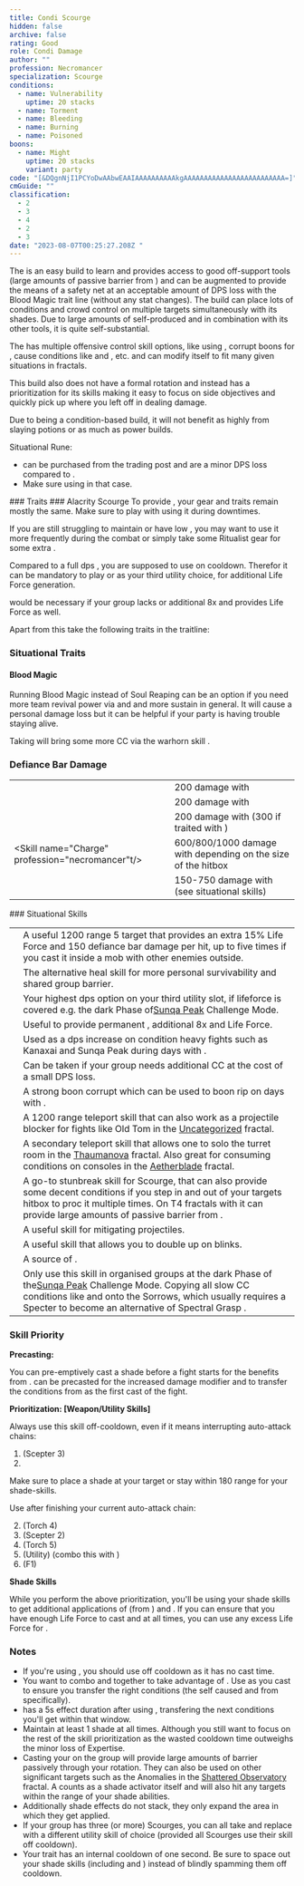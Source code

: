 ```yaml
---
title: Condi Scourge
hidden: false
archive: false
rating: Good
role: Condi Damage
author: ""
profession: Necromancer
specialization: Scourge
conditions:
  - name: Vulnerability
    uptime: 20 stacks
  - name: Torment
  - name: Bleeding
  - name: Burning
  - name: Poisoned
boons:
  - name: Might
    uptime: 20 stacks
    variant: party
code: "[&DQgnNjI1PCYoDwAAbwEAAIAAAAAAAAAAkgAAAAAAAAAAAAAAAAAAAAAAAAA=]"
cmGuide: ""
classification:
  - 2
  - 3
  - 4
  - 2
  - 3
date: "2023-08-07T00:25:27.208Z "
---
```

  
The <Specialization name="Scourge" text="Condi Scourge"/> is an easy build to learn and provides access to good off-support tools (large amounts of passive barrier from <Trait id="2059"/>) and can be augmented to provide the means of a safety net at an acceptable amount of DPS loss with the Blood Magic trait line (without any stat changes). The build can place lots of conditions and crowd control on multiple targets simultaneously with its shades. Due to large amounts of self-produced <Condition name="Vulnerability"/> and <Boon name="Might"/> in combination with its other tools, it is quite self-substantial.

The <Specialization name="Scourge" text="Condi Scourge" /> has multiple offensive control
skill options, like using <Control name="Pull" />, corrupt boons for <Instability name="No Pain, No Gain" />
, cause conditions like <Condition name="Blinded" /> and <Condition name="Immobile" />
, etc. <Specialization name="Scourge" text="Condi Scourge" /> and can modify
itself to fit many given situations in fractals.

This build also does not have a formal rotation and instead has a prioritization for its skills making it easy to focus on side objectives and quickly pick up where you left off in dealing damage.

Due to being a condition-based build, it will not benefit as highly from slaying potions or <Item name="Impact" type="Sigil"/> as much as power builds.

<Divider text="Equipment"/>   

<CharacterWithAr>  
<Character title="Condi Scourge" gear='{"attributes":{"profession":"Necromancer","specialization":"Scourge","data":{"Health":23812,"Armor":2192,"Power":2923,"Precision":1813,"Toughness":1225,"Vitality":1460,"Ferocity":0,"Condition Damage":2811,"Expertise":964,"Concentration":450,"Healing Power":0,"Agony Resistance":150,"Condition Duration":0.8426666666666667,"Boon Duration":0.3,"Critical Chance":0.8871428571428572,"Critical Damage":1.5,"Power Coefficient":1459,"Power2 Coefficient":0,"Burning Coefficient":2.89,"Bleeding Coefficient":20.405285714285718,"Poison Coefficient":4,"Torment Coefficient":14.35,"Confusion Coefficient":0,"Flat DPS":0,"Bleeding Duration":0.2,"Torment Duration":0.15,"Effective Power":6593.061383928572,"NonCrit Effective Power":4567.1875,"Power DPS":3703.9955945905995,"Power2 DPS":0,"Siphon DPS":0,"Bleeding Damage":309.8225,"Bleeding Stacks":40.810571428571436,"Bleeding DPS":12644.033266428572,"Burning Damage":920.8956249999999,"Burning Stacks":5.325306666666667,"Burning DPS":4904.051611116666,"Confusion Damage":365.233375,"Confusion Stacks":0,"Confusion DPS":0,"Poison Damage":328.51,"Poison Stacks":7.370666666666667,"Poison DPS":2421.3377066666667,"Torment Damage":578.4796875,"Torment Stacks":28.594766666666665,"Torment DPS":16541.491685468747,"Damage":40214.90986427125,"Effective Health":103872445.77114429,"Survivability":52807.54741796863,"Effective Healing":390,"Healing":390}},"armor":{"weight":"Light","helmAffix":"Viper","helmRuneId":24848,"helmRune":"Nightmare","helmRuneCount":6,"helmInfusionId":37130,"shouldersAffix":"Viper","shouldersRuneId":24848,"shouldersRune":"Nightmare","shouldersRuneCount":6,"shouldersInfusionId":37130,"coatAffix":"Viper","coatRuneId":24848,"coatRune":"Nightmare","coatRuneCount":6,"coatInfusionId":37130,"glovesAffix":"Viper","glovesRuneId":24848,"glovesRune":"Nightmare","glovesRuneCount":6,"glovesInfusionId":37130,"leggingsAffix":"Viper","leggingsRuneId":24848,"leggingsRune":"Nightmare","leggingsRuneCount":6,"leggingsInfusionId":37130,"bootsAffix":"Viper","bootsRuneId":24848,"bootsRune":"Nightmare","bootsRuneCount":6,"bootsInfusionId":37130},"weapon":{"weapon1MainId":30695,"weapon1MainType":"Scepter","weapon1MainSigil1Id":44944,"weapon1MainAffix":"Viper","weapon1MainInfusion1Id":37130,"weapon1OffId":30700,"weapon1OffType":"Torch","weapon1OffSigilId":48911,"weapon1OffAffix":"Viper","weapon1OffInfusionId":37130,"weapon2OffId":30702,"weapon2OffType":"Warhorn","weapon2OffSigilId":48911,"weapon2OffAffix":"Viper","weapon2OffInfusionId":37130},"backAndTrinket":{"backItemAffix":"Viper","backItemInfusion1Id":37130,"backItemInfusion2Id":37130,"amuletAffix":"Viper","ring1Affix":"Viper","ring1Infusion1Id":37130,"ring1Infusion2Id":37130,"ring1Infusion3Id":37130,"ring2Affix":"Viper","ring2Infusion1Id":37130,"ring2Infusion2Id":37130,"ring2Infusion3Id":37130,"accessory1Affix":"Viper","accessory1InfusionId":37130,"accessory2Affix":"Viper","accessory2InfusionId":37130},"consumables":{"foodId":86997,"utilityId":77567},"skills":{"healId":21762,"utility1Id":10611,"utility2Id":10544,"utility3Id":"","eliteId":10549},"assumedBuffs":{"value":[{"id":"might","type":"Boon"},{"id":"fury","type":"Boon"},{"id":"protection","type":"Boon"},{"id":"vulnerability","type":"Condition"},{"id":"jade-bot","gw2id":96613,"type":"Item"},{"id":"omnipotion","gw2id":79722,"type":"Item"}]},"traits":{"selection":[[2013,816,801],[875,894,905],[2074,2067,2164]],"lines":[39,50,60]}}'>

Situational Rune:

- <Item id="24688"/> can be purchased from the trading post and are a minor DPS loss compared to <Item id="24848"/>. 
- Make sure using <Item id="95942"/> in that case.

</Character>  
</CharacterWithAr>

<Divider text="Build"/>

<Grid>
<GridItem sm="7">
### Traits
<Traits traits1="Curses" traits1Selected="Plague Sending, Master of Corruption, Lingering Curse" traits2="Soul Reaping" traits2Selected="Unyielding Blast, Soul Barbs, Dhuumfire" traits3="Scourge" traits3Selected="Fell Beacon , Desert Empowerment, Demonic Lore"/>
### Alacrity Scourge
To provide <Boon name="Alacrity"/>, your gear and traits remain mostly the same. Make sure to play with <Skill name="Sand Flare"/> using it during downtimes.

If you are still struggling to maintain <Boon name="Alacrity"/> or have low <Attribute name="Agony Resistance"/>, you may want to use it more frequently during the combat or simply take some Ritualist gear for some extra <Attribute name="Boon Duration"/>. 

Compared to a full dps <Specialization name="Scourge"/>, you are supposed to use <Skill name="Sand Cascade" /> on cooldown. Therefor it can be mandatory to play <Skill name="Summon Shadow Fiend"/> or <Skill name="Spectral Grasp"/> as your third utility choice, for additional Life Force generation. 

<Skill name="Desiccate"/> would be necessary if your group lacks <Boon name="Fury"/> or additional 8x <Boon name="Might"/> and provides Life Force as well.   

Apart from this take the following traits in the <Specialization name="Scourge"/> traitline:
<Traits traits1="Scourge" traits1Selected="Fell Beacon , Sandstorm Shroud, Desert Empowerment"/>
### Situational Traits
#### Blood Magic
Running Blood Magic instead of Soul Reaping can be an option if you need more team revival power via <Trait name="Ritual of Life"/> and <Trait name="Transfusion"/> and more sustain in general. It will cause a personal damage loss but it can be helpful if your party is having trouble staying alive.

<Traits traits1="Blood Magic" traits1SelectedIds="780, 1844, 778"/>
<Warning>
Taking <Trait name="Banshees Wail"/> will bring some more CC via the warhorn skill <Skill name="Wail of Doom"/>.
</Warning>

### Defiance Bar Damage

|                                                                        |                                                                                            |
| ---------------------------------------------------------------------- | ------------------------------------------------------------------------------------------ |
| <Skill name="Oppressive Collapse"/>             | 200 damage with <Control name="Knockdown"/>                                                |
| <Skill name="Garish Pillar"/>                   | 200 damage with <Condition name="Fear"/>                                                   |
| <Skill name="Wail of Doom"/>                    | 200 damage with <Control name="Daze"/> (300 if traited with <Trait name="Banshees Wail"/>) |
| <Skill name="Charge" profession="necromancer"t/> | 600/800/1000 damage with <Control name="Knockdown"/> depending on the size of the hitbox   |
| <Skill name="Spectral Grasp"/>                  | 150-750 damage with <Control name="Pull" /> (see situational skills)                       |

</GridItem>

<GridItem sm="5">
### Situational Skills


|                                                               |                                                                                                                                                                                                                                                                                                                                                                                                                   |
| ------------------------------------------------------------- | -----------------------------------------------------------------------------------------------------------------------------------------------------------------------------------------------------------------------------------------------------------------------------------------------------------------------------------------------------------------------------------------------------------------                                                                                                                                                                                                                             |
| <Skill name="Spectral Grasp" size="big" disableText/>         | A useful 1200 range 5 target <Control name="Pull"/> that provides an extra 15% Life Force and 150 defiance bar damage per hit, up to five times if you cast it inside a mob with other enemies outside.                                                          |
| <Skill name="Sand Flare" size="big" disableText/>         | The alternative heal skill for more personal survivability and shared group barrier.                                                          |
| <Skill name="Signet of Spite" size="big" disableText/>         | Your highest dps option on your third utility slot, if lifeforce is covered e.g. the dark Phase of[Sunqa Peak](/fractals/uncategorized) Challenge Mode.                                                          |
| <Skill name="Desiccate" size="big" disableText/>         | Useful to provide permanent <Boon name="Fury"/>, additional 8x <Boon name="Might"/> and Life Force.                                                          |
| <Skill name="Plague Signet" size="big" disableText/>    | Used as a dps increase on condition heavy fights such as Kanaxai and Sunqa Peak during days with <Instability name="Afflicted" />.                                                                                                                                   |
| <Skill name="Summon Flesh Golem" size="big" disableText/>     | Can be taken if your group needs additional CC at the cost of a small DPS loss.                                                                                                                                                                                                                                                                                                                                   ||
| <Skill name="Corrupt Boon" size="big" disableText/>           | A strong boon corrupt which can be used to boon rip on days with <Instability name="No Pain, No Gain"/>.                                                                                                                                                                                                                                                                                                          |
| <Skill name="Summon Flesh Wurm" size="big" disableText/>      | A 1200 range teleport skill that can also work as a projectile blocker for fights like Old Tom in the [Uncategorized](/fractals/uncategorized) fractal.                                                                                                                                                                                                                                                           |
| <Skill name="Spectral Walk " size="big" disableText/>         | A secondary teleport skill that allows one to solo the turret room in the [Thaumanova](/fractals/thaumanova-reactor) fractal. Also great for consuming conditions on consoles in the [Aetherblade](/fractals/aetherblade) fractal.                                                                                                                                                                                |
| <Skill name="Trail of Anguish" size="big" disableText/>       | A go-to stunbreak skill for Scourge, that can also provide some decent conditions if you step in and out of your targets hitbox to proc it multiple times. On T4 fractals with <Instability name="No Pain, No Gain"/> it can provide large amounts of passive barrier from <Trait id="2059"/>.                                                                                                                                                             |
| <Skill name="Corrosive Poison Cloud" size="big" disableText/> | A useful skill for mitigating projectiles.                                                                                                                                                                                                                                                                                                                                                                        |
| <Skill name="Sand Swell" size="big" disableText/>             | A useful skill that allows you to double up on blinks.                                                                                                                                                                                                                                                                  |
| <Skill name="Serpent Siphon" size="big" disableText/>             | A source of <Boon name="Aegis"/>.                                                                                                                                                                                                                                                                  |
| <Skill name="Epidemic" size="big" disableText/>               | Only use this skill in organised groups at the dark Phase of the[Sunqa Peak](/fractals/uncategorized) Challenge Mode. Copying all slow CC conditions like <Condition name="Immobile" /> and <Condition name="Slow" /> onto the Sorrows, which usually requires a Specter to become an alternative of Spectral Grasp .


</GridItem>
</Grid>

<Divider text="Skill Usage"/>

### Skill Priority

**Precasting:**

You can pre-emptively cast a shade before a fight starts for the benefits from <Trait name="Sand Sage"/>. <Skill name="Desert Shroud"/> can be precasted for the increased damage modifier and to transfer the conditions from <Skill name="Blood is Power"/> as the first cast of the fight.

**Prioritization: [Weapon/Utility Skills]**

Always use this skill off-cooldown, even if it means interrupting auto-attack chains:

1. <Skill name="Feast of Corruption" /> (Scepter 3)
2. <Skill name="Nefarious Favor" /> 

Make sure to place a shade at your target or stay within 180 range for your shade-skills.

Use after finishing your current auto-attack chain:

2. <Skill name="Harrowing Wave"/> (Torch 4)
3. <Skill name="Grasping Dead"/> (Scepter 2)
4. <Skill name="Oppressive Collapse"/> (Torch 5)
5. <Skill name="Blood is Power"/> (Utility) (combo this with <Skill name="Desert Shroud"/>)
6. <Skill name="Manifest Sand Shade"/> (F1)

**Shade Skills**

While you perform the above prioritization, you'll be using your shade skills to get additional applications of <Condition name="Burning"/> (from <Trait name="Dhuumfire"/>) and <Condition name="Torment"/>. If you can ensure that you have enough Life Force to cast <Skill name="Nefarious Favor"/> and <Skill name="Desert Shroud"/> at all times, you can use any excess Life Force for <Skill name="Sand Cascade" />.


### Notes

- If you're using <Skill name="Summon Shadow Fiend"/>, you should use <Skill name="Haunt"/> off cooldown as it has no cast time.
- You want to combo <Skill name="Blood is Power"/> and <Skill name="Desert Shroud"/> together to take advantage of <Trait name="Plague Sending"/>. Use <Skill name="Desert Shroud"/> as you cast <Skill name="Blood is Power"/> to ensure you transfer the right conditions (the self caused <Condition name="Bleeding"/> and <Condition name="Torment"/> from <Skill name="Blood is Power"/> specifically).
- <Trait name="Plague Sending"/> has a 5s effect duration after using <Skill name="Desert Shroud"/>, transfering the next conditions you'll get within that window.
- Maintain at least 1 shade at all times. Although you still want to focus on the rest of the skill prioritization as the wasted cooldown time outweighs the minor loss of Expertise.
- Casting your <Skill name="Manifest Sand Shade"/> on the group will provide large amounts of barrier passively through your rotation. They can also be used on other significant targets such as the Anomalies in the [Shattered Observatory](/fractals/shattered-observatory) fractal. A <Specialization name="Scourge"/> counts as a shade activator itself and will also hit any targets within the range of your shade abilities.
- Additionally shade effects do not stack, they only expand the area in which they get applied.
- If your group has three (or more) Scourges, you can all take <Skill name="Summon Bone Minions"/> and replace <Skill name="Signet of Undeath"/> with a different utility skill of choice (provided all Scourges use their <Skill name="Putrid Explosion"/> skill off cooldown).
- Your <Trait name="Dhuumfire"/> trait has an internal cooldown of one second. Be sure to space out your shade skills (including <Skill name="Manifest Sand Shade"/> and <Skill name="Desert Shroud"/>) instead of blindly spamming them off cooldown.